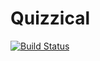 Quizzical
=========

[![Build Status](https://travis-ci.org/jchadwick/AutomatedTesting.svg?branch=master)](https://travis-ci.org/jchadwick/AutomatedTesting)
